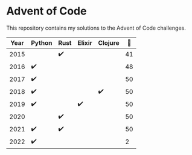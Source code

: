 # Advent of Code

This repository contains my solutions to the Advent of Code challenges.

| Year | Python             | Rust               | Elixir             | Clojure            | :star2: |
|------|--------------------|--------------------|--------------------|--------------------|---------|
| 2015 |                    | :heavy_check_mark: |                    |                    | 41      |
| 2016 | :heavy_check_mark: |                    |                    |                    | 48      |
| 2017 | :heavy_check_mark: |                    |                    |                    | 50      |
| 2018 | :heavy_check_mark: |                    |                    | :heavy_check_mark: | 50      |
| 2019 | :heavy_check_mark: |                    | :heavy_check_mark: |                    | 50      |
| 2020 |                    | :heavy_check_mark: |                    |                    | 50      |
| 2021 | :heavy_check_mark: | :heavy_check_mark: |                    |                    | 50      |
| 2022 | :heavy_check_mark: |                    |                    |                    | 2       |
